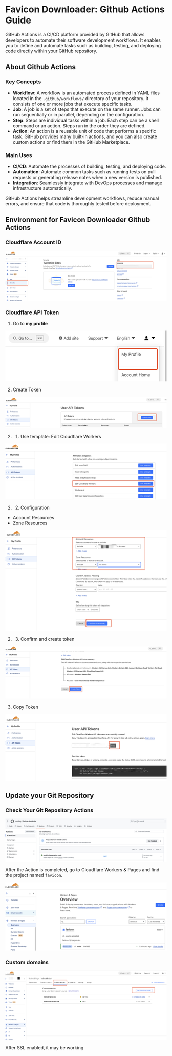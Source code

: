 # Favicon Downloader: Github Actions Guide

GitHub Actions is a CI/CD platform provided by GitHub that allows developers to automate their software development workflows. It enables you to define and automate tasks such as building, testing, and deploying code directly within your GitHub repository.

## About Github Actions

### Key Concepts

- **Workflow**: A workflow is an automated process defined in YAML files located in the `.github/workflows/` directory of your repository. It consists of one or more jobs that execute specific tasks.
- **Job**: A job is a set of steps that execute on the same runner. Jobs can run sequentially or in parallel, depending on the configuration.
- **Step**: Steps are individual tasks within a job. Each step can be a shell command or an action. Steps run in the order they are defined.
- **Action**: An action is a reusable unit of code that performs a specific task. GitHub provides many built-in actions, and you can also create custom actions or find them in the GitHub Marketplace.

### Main Uses

- **CI/CD**: Automate the processes of building, testing, and deploying code.
- **Automation**: Automate common tasks such as running tests on pull requests or generating release notes when a new version is published.
- **Integration**: Seamlessly integrate with DevOps processes and manage infrastructure automatically.

GitHub Actions helps streamline development workflows, reduce manual errors, and ensure that code is thoroughly tested before deployment.

## Environment for Favicon Downloader Github Actions

### Cloudflare Account ID

![Account ID](images/Account-ID.png)

### Cloudflare API Token

1. Go to **my profile**

![alt text](images/my-profile.png)

2. Create Token

![Create Token1](images/create-token.png)

2. 1. Use template: Edit Cloudflare Workers

![sdf](images/use-template.png)

2. 2. Configuration

- Account Resources
- Zone Resources

![continue](images/continue-summary.png)


2. 3. Confirm and create token

![Create](images/create-token-done.png)


3. Copy Token

![Copy Token](images/copy-token.png)


## Update your Git Repository

### Check Your Git Repository Actions

![Git Repository Actions](images/git-actions.png) 

After the Action is completed, go to Cloudflare Workers & Pages and find the project named `favicon`.

![Conf](images/favicon-pages.png)


### Custom domains

![Custom domains](images/custom-domains.png)

After SSL enabled, it may be working 